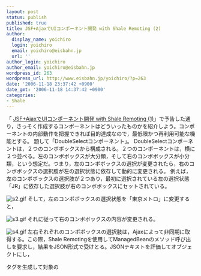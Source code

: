 ```yaml
---
layout: post
status: publish
published: true
title: JSF+AjaxでUIコンポーネント開発 with Shale Remoting (2)
author:
  display_name: yoichiro
  login: yoichiro
  email: yoichiro@eisbahn.jp
  url: ''
author_login: yoichiro
author_email: yoichiro@eisbahn.jp
wordpress_id: 263
wordpress_url: http://www.eisbahn.jp/yoichiro/?p=263
date: '2006-11-18 23:37:42 +0900'
date_gmt: '2006-11-18 14:37:42 +0900'
categories:
- Shale
---
```


「
[JSF+AjaxでUIコンポーネント開発 with Shale Remoting (1)](http://www.eisbahn.jp/yoichiro/2006/11/jsfajaxui_with_shale_remoting.html)」で予告した通り，さっそく作成するコンポーネントはどういったものかを紹介しよう。コンポーネントの内部動作を把握できれば目的達成なので，最低限かつ再利用可能な機能とする。
題して「DoubleSelectコンポーネント」。
DoubleSelectコンポーネントは，２つのコンボボックスから構成される。２つのコンポーネントは，横に２つ並べる。左のコンボボックスが大分類，そして右のコンボボックスが小分類，という想定だ。つまり，左のコンボボックスの選択が変更されたら，右のコンボボックスの選択肢が左の選択状態に依存して動的に変更される。
例えば，左のコンボボックスの選択肢が２つあり，最初に選択されている左の選択状態「JR」に依存した選択肢が右のコンボボックスにセットされている。

![s2.gif](http://www.eisbahn.jp/yoichiro/images/s2.gif)
そして，左のコンボボックスの選択状態を「東京メトロ」に変更すると，

![s3.gif](http://www.eisbahn.jp/yoichiro/images/s3.gif)
それに従って右のコンボボックスの内容が変更される。

![s4.gif](http://www.eisbahn.jp/yoichiro/images/s4.gif)
左右それぞれのコンボボックスの選択肢は，Ajaxによって非同期に取得する。この際，Shale Remotingを使用してManagedBeanのメソッド呼び出しを要求し，結果をJSON形式で受けとる。JSONテキストを評価してオブジェクトにし，

タグを生成して対象の
